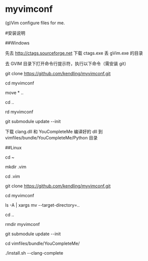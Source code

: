 myvimconf
=========

(g)Vim configure files for me.


#安装说明

##Windows

先去 http://ctags.sourceforge.net 下载 ctags.exe 丢 gVim.exe 的目录

去 GVIM 目录下打开命令行提示符，执行以下命令（需安装 git）

  git clone https://github.com/kendling/myvimconf.git

  cd myvimconf

  move * ..

  cd ..

  rd myvimconf

  git submodule update --init
  
  下载 clang.dll 和 YouCompleteMe 编译好的 dll 到 vimfiles/bundle/YouCompleteMe/Python 目录

##Linux

  cd ~
  
  mkdir .vim
  
  cd .vim
  
  git clone https://github.com/kendling/myvimconf.git
  
  cd myvimconf
  
  ls -A | xargs mv --target-directory=..
  
  cd ..
  
  rmdir myvimconf

  git submodule update --init

  cd vimfiles/bundle/YouCompleteMe/

  ./install.sh --clang-complete

